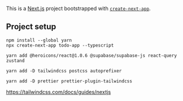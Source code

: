 This is a [Next.js](https://nextjs.org/) project bootstrapped with [`create-next-app`](https://github.com/vercel/next.js/tree/canary/packages/create-next-app).

## Project setup
~~~
npm install --global yarn
npx create-next-app todo-app --typescript
~~~
~~~
yarn add @heroicons/react@1.0.6 @supabase/supabase-js react-query zustand
~~~
~~~
yarn add -D tailwindcss postcss autoprefixer
~~~
~~~
yarn add -D prettier prettier-plugin-tailwindcss
~~~
https://tailwindcss.com/docs/guides/nextjs
